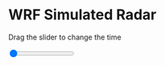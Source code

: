 <h1>WRF Simulated Radar</h1>
<p>Drag the slider to change the time</p>

<div class="slidecontainer">
<input oninput='setImage(this)' class="slider" type="range" min="0" max="7" value="0" step="1" />
<img id='img'/>
</div>

<script>
var img = document.getElementById('img');
var img_array = ['/assets/images/wrf/rf_wrfout_d01_2020-05-13_12:00:00.png',
'/assets/images/wrf/rf_wrfout_d01_2020-05-13_13:00:00.png',
'/assets/images/wrf/rf_wrfout_d01_2020-05-13_14:00:00.png',
'/assets/images/wrf/rf_wrfout_d01_2020-05-13_15:00:00.png',
'/assets/images/wrf/rf_wrfout_d01_2020-05-13_16:00:00.png',
'/assets/images/wrf/rf_wrfout_d01_2020-05-13_17:00:00.png',
'/assets/images/wrf/rf_wrfout_d01_2020-05-13_18:00:00.png',];
function setImage(obj)
{
        var value = obj.value;
        img.src = img_array[value];

}
</script>
